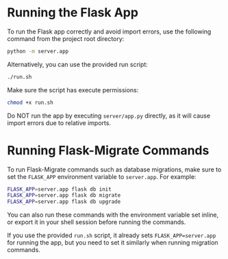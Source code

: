 # Running the Flask App

To run the Flask app correctly and avoid import errors, use the following command from the project root directory:

```bash
python -m server.app
```

Alternatively, you can use the provided run script:

```bash
./run.sh
```

Make sure the script has execute permissions:

```bash
chmod +x run.sh
```

Do NOT run the app by executing `server/app.py` directly, as it will cause import errors due to relative imports.

# Running Flask-Migrate Commands

To run Flask-Migrate commands such as database migrations, make sure to set the `FLASK_APP` environment variable to `server.app`. For example:

```bash
FLASK_APP=server.app flask db init
FLASK_APP=server.app flask db migrate
FLASK_APP=server.app flask db upgrade
```

You can also run these commands with the environment variable set inline, or export it in your shell session before running the commands.

If you use the provided `run.sh` script, it already sets `FLASK_APP=server.app` for running the app, but you need to set it similarly when running migration commands.
